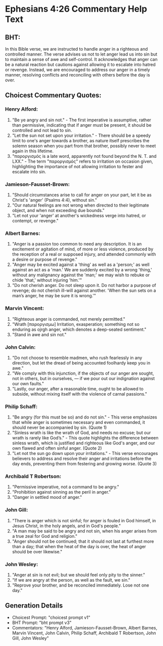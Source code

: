 # Ephesians 4:26 Commentary Help Text

## BHT:
In this Bible verse, we are instructed to handle anger in a righteous and controlled manner. The verse advises us not to let anger lead us into sin but to maintain a sense of awe and self-control. It acknowledges that anger can be a natural reaction but cautions against allowing it to escalate into hatred or revenge. Instead, we are encouraged to address our anger in a timely manner, resolving conflicts and reconciling with others before the day is over.

## Choicest Commentary Quotes:
### Henry Alford:
1. "Be ye angry and sin not." - The first imperative is assumptive, rather than permissive, indicating that if anger must be present, it should be controlled and not lead to sin.
2. "Let the sun not set upon your irritation." - There should be a speedy limit to one's anger towards a brother, as nature itself prescribes the solemn season when you part from that brother, possibly never to meet again in this lifetime.
3. "παροργισμός is a late word, apparently not found beyond the N. T. and LXX." - The term "παροργισμός" refers to irritation on occasion given, highlighting the importance of not allowing irritation to fester and escalate into sin.

### Jamieson-Fausset-Brown:
1. "Should circumstances arise to call for anger on your part, let it be as Christ's 'anger' (Psalms 4:4), without sin."
2. "Our natural feelings are not wrong when directed to their legitimate object, and when not exceeding due bounds."
3. "Let not your 'anger' at another's wickedness verge into hatred, or contempt, or revenge."

### Albert Barnes:
1. "Anger is a passion too common to need any description. It is an excitement or agitation of mind, of more or less violence, produced by the reception of a real or supposed injury, and attended commonly with a desire or purpose of revenge."
2. "Anger may be excited against a 'thing' as well as a 'person;' as well against an act as a 'man.' We are suddenly excited by a wrong 'thing,' without any malignancy against the 'man;' we may wish to rebuke or chide 'that,' without injuring 'him.'"
3. "Do not cherish anger. Do not sleep upon it. Do not harbor a purpose of revenge; do not cherish ill-will against another. 'When the sun sets on a man’s anger, he may be sure it is wrong.'"

### Marvin Vincent:
1. "Righteous anger is commanded, not merely permitted."
2. "Wrath [παροργισμω] Irritation, exasperation; something not so enduring as ojrgh anger, which denotes a deep-seated sentiment."
3. "Stand in awe and sin not."

### John Calvin:
1. "Do not choose to resemble madmen, who rush fearlessly in any direction, but let the dread of being accounted foolhardy keep you in awe."
2. "We comply with this injunction, if the objects of our anger are sought, not in others, but in ourselves, — if we pour out our indignation against our own faults."
3. "Lastly, our anger, after a reasonable time, ought to be allowed to subside, without mixing itself with the violence of carnal passions."

### Philip Schaff:
1. "Be angry (for this must be so) and do not sin." - This verse emphasizes that while anger is sometimes necessary and even commanded, it should never be accompanied by sin. (Quote 1)
2. "Sinless wrath is like the wrath of God, and needs no excuse; but our wrath is rarely like God’s." - This quote highlights the difference between sinless wrath, which is justified and righteous like God's anger, and our own flawed and often sinful anger. (Quote 2)
3. "Let not the sun go down upon your irritations." - This verse encourages believers to address and resolve their anger and irritations before the day ends, preventing them from festering and growing worse. (Quote 3)

### Archibald T Robertson:
1. "Permissive imperative, not a command to be angry."
2. "Prohibition against sinning as the peril in anger."
3. "Danger in settled mood of anger."

### John Gill:
1. "There is anger which is not sinful; for anger is fouled in God himself, in Jesus Christ, in the holy angels, and in God's people."
2. "A man may be said to be angry and not sin, when his anger arises from a true zeal for God and religion."
3. "Anger should not be continued; that it should not last at furthest more than a day; that when the heat of the day is over, the heat of anger should be over likewise."

### John Wesley:
1. "Anger at sin is not evil; but we should feel only pity to the sinner."
2. "If we are angry at the person, as well as the fault, we sin."
3. "Reprove your brother, and be reconciled immediately. Lose not one day."


## Generation Details
- Choicest Prompt: "choicest prompt v1"
- BHT Prompt: "bht prompt v3"
- Commentators: "Henry Alford, Jamieson-Fausset-Brown, Albert Barnes, Marvin Vincent, John Calvin, Philip Schaff, Archibald T Robertson, John Gill, John Wesley"
